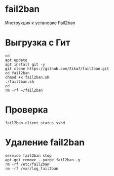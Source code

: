 # fail2ban
Инструкция к установке Fail2ban

# Выгрузка с Гит
```
cd
apt update
apt install git -y
git clone https://github.com/Zikaf/fail2ban.git
cd fail2ban
chmod +x fail2ban.sh
./fail2ban.sh
cd
rm -rf ~/fail2ban
```
# Проверка
```
fail2ban-client status sshd
```
# Удаление fail2ban
```
service fail2ban stop
apt-get remove --purge fail2ban -y
rm -rf /etc/fail2ban
rm -rf /var/log_fail2ban
```
